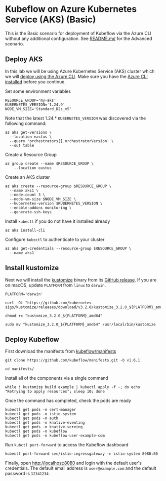 # Kubeflow on Azure Kubernetes Service (AKS) (Basic)

This is the Basic scenario for deployment of Kubeflow via the Azure CLI without any additional configuration. See [README.md](README.md) for the Advanced scenario.

## Deploy AKS

In this lab we will be using Azure Kubernetes Service (AKS) cluster which we will [deploy using the Azure CLI](https://docs.microsoft.com/en-us/azure/aks/kubernetes-walkthrough#connect-to-the-cluster). Make sure you have the [Azure CLI installed](https://docs.microsoft.com/en-us/cli/azure/install-azure-cli) before you continue.

Set some environment variables

```
RESOURCE_GROUP='my-aks'
KUBERNETES_VERSION='1.24.9'
NODE_VM_SIZE='Standard_D2s_v5'
```

Note that the latest 1.24.* `KUBERNETES_VERSION` was discovered via the following command:

```
az aks get-versions \
  --location eastus \
  --query 'orchestrators[].orchestratorVersion' \
  --out table
```

Create a Resource Group

```
az group create --name $RESOURCE_GROUP \
    --location eastus
```

Create an AKS cluster

```
az aks create --resource-group $RESOURCE_GROUP \
  --name aks1 \
  --node-count 3 \
  --node-vm-size $NODE_VM_SIZE \
  --kubernetes-version $KUBERNETES_VERSION \
  --enable-addons monitoring \
  --generate-ssh-keys
```

Install `kubectl` if you do not have it installed already

```
az aks install-cli
```

Configure `kubectl` to authenticate to your cluster

```
az aks get-credentials --resource-group $RESOURCE_GROUP \
  --name aks1
```

## Install kustomize

Next we will install the [kustomize](https://kustomize.io/) binary from its [GitHub release](https://github.com/kubernetes-sigs/kustomize/releases/tag/v3.2.0). If you are on macOS, update `PLATFORM` from `linux` to `darwin`.

```
PLATFORM='darwin'

curl -OL "https://github.com/kubernetes-sigs/kustomize/releases/download/v3.2.0/kustomize_3.2.0_${PLATFORM}_amd64"

chmod +x "kustomize_3.2.0_${PLATFORM}_amd64"

sudo mv "kustomize_3.2.0_${PLATFORM}_amd64" /usr/local/bin/kustomize
```

## Deploy Kubeflow

First download the manifests from [kubeflow/manifests](https://github.com/kubeflow/manifests)

```
git clone https://github.com/kubeflow/manifests.git -b v1.6.1

cd manifests/
```

Install all of the components via a single command

```
while ! kustomize build example | kubectl apply -f -; do echo "Retrying to apply resources"; sleep 10; done
```

Once the command has completed, check the pods are ready

```
kubectl get pods -n cert-manager
kubectl get pods -n istio-system
kubectl get pods -n auth
kubectl get pods -n knative-eventing
kubectl get pods -n knative-serving
kubectl get pods -n kubeflow
kubectl get pods -n kubeflow-user-example-com
```

Run `kubctl port-forward` to access the Kubeflow dashboard

```
kubectl port-forward svc/istio-ingressgateway -n istio-system 8080:80
```

Finally, open [http://localhost:8080](http://localhost:8080/) and login with the default user's credentials. The default email address is `user@example.com` and the default password is `12341234`.
